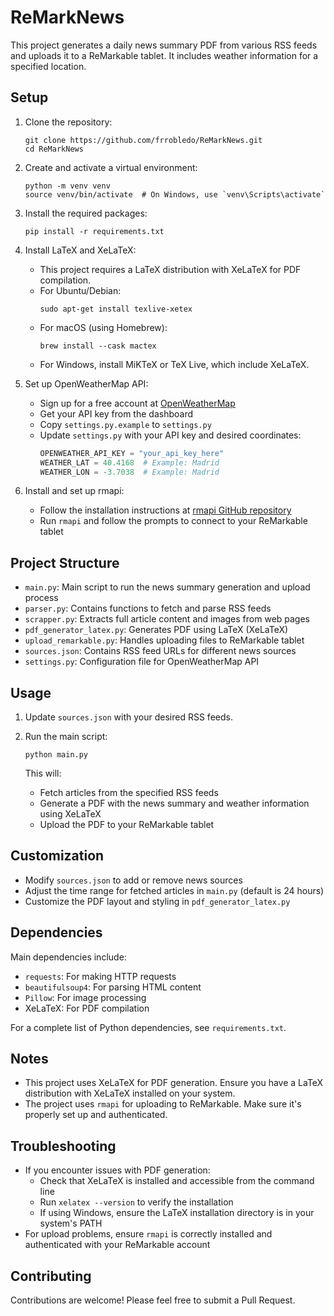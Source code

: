 # ReMarkNews

This project generates a daily news summary PDF from various RSS feeds and uploads it to a ReMarkable tablet. It includes weather information for a specified location.

## Setup

1. Clone the repository:
   ```
   git clone https://github.com/frrobledo/ReMarkNews.git
   cd ReMarkNews
   ```

2. Create and activate a virtual environment:
   ```
   python -m venv venv
   source venv/bin/activate  # On Windows, use `venv\Scripts\activate`
   ```

3. Install the required packages:
   ```
   pip install -r requirements.txt
   ```

4. Install LaTeX and XeLaTeX:
   - This project requires a LaTeX distribution with XeLaTeX for PDF compilation.
   - For Ubuntu/Debian:
     ```
     sudo apt-get install texlive-xetex
     ```
   - For macOS (using Homebrew):
     ```
     brew install --cask mactex
     ```
   - For Windows, install MiKTeX or TeX Live, which include XeLaTeX.

5. Set up OpenWeatherMap API:
   - Sign up for a free account at [OpenWeatherMap](https://openweathermap.org/)
   - Get your API key from the dashboard
   - Copy `settings.py.example` to `settings.py`
   - Update `settings.py` with your API key and desired coordinates:
     ```python
     OPENWEATHER_API_KEY = "your_api_key_here"
     WEATHER_LAT = 40.4168  # Example: Madrid
     WEATHER_LON = -3.7038  # Example: Madrid
     ```

6. Install and set up rmapi:
   - Follow the installation instructions at [rmapi GitHub repository](https://github.com/juruen/rmapi)
   - Run `rmapi` and follow the prompts to connect to your ReMarkable tablet

## Project Structure

- `main.py`: Main script to run the news summary generation and upload process
- `parser.py`: Contains functions to fetch and parse RSS feeds
- `scrapper.py`: Extracts full article content and images from web pages
- `pdf_generator_latex.py`: Generates PDF using LaTeX (XeLaTeX)
- `upload_remarkable.py`: Handles uploading files to ReMarkable tablet
- `sources.json`: Contains RSS feed URLs for different news sources
- `settings.py`: Configuration file for OpenWeatherMap API

## Usage

1. Update `sources.json` with your desired RSS feeds.

2. Run the main script:
   ```
   python main.py
   ```

   This will:
   - Fetch articles from the specified RSS feeds
   - Generate a PDF with the news summary and weather information using XeLaTeX
   - Upload the PDF to your ReMarkable tablet

## Customization

- Modify `sources.json` to add or remove news sources
- Adjust the time range for fetched articles in `main.py` (default is 24 hours)
- Customize the PDF layout and styling in `pdf_generator_latex.py`

## Dependencies

Main dependencies include:
- `requests`: For making HTTP requests
- `beautifulsoup4`: For parsing HTML content
- `Pillow`: For image processing
- XeLaTeX: For PDF compilation

For a complete list of Python dependencies, see `requirements.txt`.

## Notes

- This project uses XeLaTeX for PDF generation. Ensure you have a LaTeX distribution with XeLaTeX installed on your system.
- The project uses `rmapi` for uploading to ReMarkable. Make sure it's properly set up and authenticated.

## Troubleshooting

- If you encounter issues with PDF generation:
  - Check that XeLaTeX is installed and accessible from the command line
  - Run `xelatex --version` to verify the installation
  - If using Windows, ensure the LaTeX installation directory is in your system's PATH
- For upload problems, ensure `rmapi` is correctly installed and authenticated with your ReMarkable account

## Contributing

Contributions are welcome! Please feel free to submit a Pull Request.
